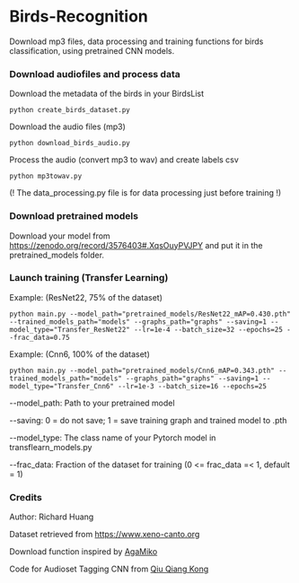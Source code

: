 # Birds-Recognition
Download mp3 files, data processing and training functions for birds classification, using pretrained CNN models.

### Download audiofiles and process data
Download the metadata of the birds in your BirdsList
```
python create_birds_dataset.py
```

Download the audio files (mp3)
```
python download_birds_audio.py
```

Process the audio (convert mp3 to wav) and create labels csv
```
python mp3towav.py
```
(! The data_processing.py file is for data processing just before training !)

### Download pretrained models
Download your model from https://zenodo.org/record/3576403#.XqsOuyPVJPY and put it in the pretrained_models folder.

### Launch training (Transfer Learning)
Example: (ResNet22, 75% of the dataset)

```
python main.py --model_path="pretrained_models/ResNet22_mAP=0.430.pth" --trained_models_path="models" --graphs_path="graphs" --saving=1 --model_type="Transfer_ResNet22" --lr=1e-4 --batch_size=32 --epochs=25 --frac_data=0.75
```

Example: (Cnn6, 100% of the dataset)

```
python main.py --model_path="pretrained_models/Cnn6_mAP=0.343.pth" --trained_models_path="models" --graphs_path="graphs" --saving=1 --model_type="Transfer_Cnn6" --lr=1e-3 --batch_size=16 --epochs=25
```


--model_path: Path to your pretrained model

--saving: 0 = do not save; 1 = save training graph and trained model to .pth

--model_type: The class name of your Pytorch model in transflearn_models.py

--frac_data: Fraction of the dataset for training (0 <= frac_data =< 1, default = 1)


### Credits
Author: Richard Huang

Dataset retrieved from https://www.xeno-canto.org

Download function inspired by [AgaMiko](https://github.com/AgaMiko/xeno-canto-download)

Code for Audioset Tagging CNN from [Qiu Qiang Kong](https://github.com/qiuqiangkong/audioset_tagging_cnn)
